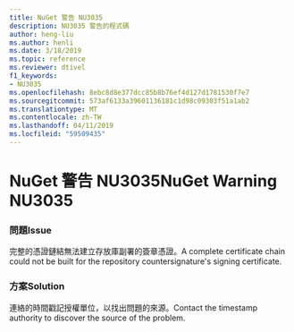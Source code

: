 ```yaml
---
title: NuGet 警告 NU3035
description: NU3035 警告的程式碼
author: heng-liu
ms.author: henli
ms.date: 3/18/2019
ms.topic: reference
ms.reviewer: dtivel
f1_keywords:
- NU3035
ms.openlocfilehash: 8ebc8d8e377dcc85b8b76ef4d127d1781530f7e7
ms.sourcegitcommit: 573af6133a39601136181c1d98c09303f51a1ab2
ms.translationtype: MT
ms.contentlocale: zh-TW
ms.lasthandoff: 04/11/2019
ms.locfileid: "59509435"
---
```

# <a name="nuget-warning-nu3035"></a><span data-ttu-id="1984b-103">NuGet 警告 NU3035</span><span class="sxs-lookup"><span data-stu-id="1984b-103">NuGet Warning NU3035</span></span>

### <a name="issue"></a><span data-ttu-id="1984b-104">問題</span><span class="sxs-lookup"><span data-stu-id="1984b-104">Issue</span></span>

<span data-ttu-id="1984b-105">完整的憑證鏈結無法建立存放庫副署的簽章憑證。</span><span class="sxs-lookup"><span data-stu-id="1984b-105">A complete certificate chain could not be built for the repository countersignature's signing certificate.</span></span>


### <a name="solution"></a><span data-ttu-id="1984b-106">方案</span><span class="sxs-lookup"><span data-stu-id="1984b-106">Solution</span></span>

<span data-ttu-id="1984b-107">連絡的時間戳記授權單位，以找出問題的來源。</span><span class="sxs-lookup"><span data-stu-id="1984b-107">Contact the timestamp authority to discover the source of the problem.</span></span>
